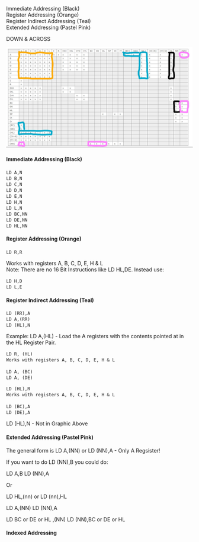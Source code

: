 
Immediate Addressing (Black)  
Register Addressing  (Orange)  
Register Indirect Addressing (Teal)  
Extended Addressing (Pastel Pink)

DOWN & ACROSS

![Image of Yaktocat](https://github.com/spectrumcomputing/ZX-Machine-Code/blob/main/Registers.jpg)

#### Immediate Addressing (Black)
```
LD A,N
LD B,N
LD C,N
LD D,N
LD E,N
LD H,N
LD L,N
LD BC,NN
LD DE,NN
LD HL,NN
```

#### Register Addressing  (Orange)
```
LD R,R
```
Works with registers A, B, C, D, E, H & L  
Note: There are no 16 Bit Instructions like LD HL,DE. Instead use:
```
LD H,D
LD L,E
```
#### Register Indirect Addressing (Teal)
```
LD (RR),A
LD A,(RR)
LD (HL),N
```
Example: LD A,(HL) - Load the A registers with the contents pointed at in the HL Register Pair.
```
LD R, (HL) 
Works with registers A, B, C, D, E, H & L  

LD A, (BC)
LD A, (DE)
```
```
LD (HL),R
Works with registers A, B, C, D, E, H & L  

LD (BC),A 
LD (DE),A 
```
LD (HL),N - Not in Graphic Above

#### Extended Addressing (Pastel Pink)

The general form is LD A,(NN) or LD (NN),A - Only A Regsister! 

If you want to do LD (NN),B you could do:

LD A,B
LD (NN),A

Or

LD HL,(nn) or LD (nn),HL

LD A,(NN)
LD (NN),A

LD BC or DE or HL ,(NN)
LD (NN),BC or DE or HL

#### Indexed Addressing
